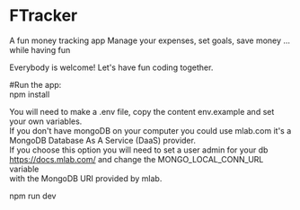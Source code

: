 # FTracker
A fun money tracking app
Manage your expenses, set goals, save money ... while having fun  
  
Everybody is welcome! Let's have fun coding together.  

#Run the app:  
npm install  
  
You will need to make a .env file, copy the content env.example and set your own variables.  
If you don't have mongoDB on your computer you could use mlab.com it's a MongoDB Database As A Service (DaaS) provider.  
If you choose this option you will need to set a user admin for your db https://docs.mlab.com/ and change the MONGO_LOCAL_CONN_URL variable  
with the MongoDB URI provided by mlab.  
  
npm run dev  